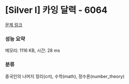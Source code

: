 # [Silver I] 카잉 달력 - 6064 

[문제 링크](https://www.acmicpc.net/problem/6064) 

### 성능 요약

메모리: 1116 KB, 시간: 28 ms

### 분류

중국인의 나머지 정리(crt), 수학(math), 정수론(number_theory)

